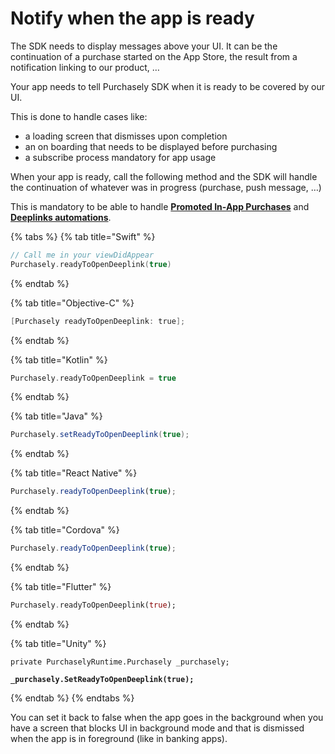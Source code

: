 # Notify when the app is ready

The SDK needs to display messages above your UI. It can be the continuation of a purchase started on the App Store, the result from a notification linking to our product, …

Your app needs to tell Purchasely SDK when it is ready to be covered by our UI.

This is done to handle cases like:

* a loading screen that dismisses upon completion
* an on boarding that needs to be displayed before purchasing
* a subscribe process mandatory for app usage

When your app is ready, call the following method and the SDK will handle the continuation of whatever was in progress (purchase, push message, …)

This is mandatory to be able to handle [**Promoted In-App Purchases**](../../../advanced-features/promoting-your-products/promoting-in-app-purchases.md) and [**Deeplinks automations**](../../../advanced-features/deeplinks-and-automations.md).

{% tabs %}
{% tab title="Swift" %}
```swift
// Call me in your viewDidAppear
Purchasely.readyToOpenDeeplink(true)
```
{% endtab %}

{% tab title="Objective-C" %}
```objectivec
[Purchasely readyToOpenDeeplink: true];
```
{% endtab %}

{% tab title="Kotlin" %}
```kotlin
Purchasely.readyToOpenDeeplink = true
```
{% endtab %}

{% tab title="Java" %}
```java
Purchasely.setReadyToOpenDeeplink(true);
```
{% endtab %}

{% tab title="React Native" %}
```javascript
Purchasely.readyToOpenDeeplink(true);
```
{% endtab %}

{% tab title="Cordova" %}
```javascript
Purchasely.readyToOpenDeeplink(true);
```
{% endtab %}

{% tab title="Flutter" %}
```dart
Purchasely.readyToOpenDeeplink(true);
```
{% endtab %}

{% tab title="Unity" %}
<pre class="language-csharp"><code class="lang-csharp">private PurchaselyRuntime.Purchasely _purchasely;

<strong>_purchasely.SetReadyToOpenDeeplink(true);
</strong></code></pre>
{% endtab %}
{% endtabs %}

You can set it back to false when the app goes in the background when you have a screen that blocks UI in background mode and that is dismissed when the app is in foreground (like in banking apps).
